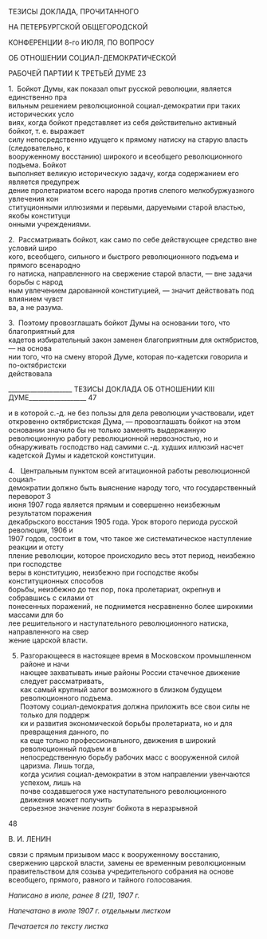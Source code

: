 ТЕЗИСЫ ДОКЛАДА, ПРОЧИТАННОГО

НА ПЕТЕРБУРГСКОЙ ОБЩЕГОРОДСКОЙ

КОНФЕРЕНЦИИ 8-го ИЮЛЯ, ПО ВОПРОСУ

ОБ ОТНОШЕНИИ СОЦИАЛ-ДЕМОКРАТИЧЕСКОЙ

РАБОЧЕЙ ПАРТИИ К ТРЕТЬЕЙ ДУМЕ 23

1.  Бойкот Думы, как показал опыт русской революции, является единственно пра­  
вильным решением революционной социал-демократии при таких исторических усло­  
виях, когда бойкот представляет из себя действительно активный бойкот, т. е. выражает  
силу непосредственно идущего к прямому натиску на старую власть (следовательно, к  
вооруженному восстанию) широкого и всеобщего революционного подъема. Бойкот  
выполняет великую историческую задачу, когда содержанием его является предупреж­  
дение пролетариатом всего народа против слепого мелкобуржуазного увлечения кон­  
ституционными иллюзиями и первыми, даруемыми старой властью, якобы конституци­  
онными учреждениями.

2.  Рассматривать бойкот, как само по себе действующее средство вне условий широ­  
кого, всеобщего, сильного и быстрого революционного подъема и прямого всенародно­  
го натиска, направленного на свержение старой власти, — вне задачи борьбы с народ­  
ным увлечением дарованной конституцией, — значит действовать под влиянием чувст­  
ва, а не разума.

3.  Поэтому провозглашать бойкот Думы на основании того, что благоприятный для  
кадетов избирательный закон заменен благоприятным для октябристов, — на основа­  
нии того, что на смену второй Думе, которая по-кадетски говорила и по-октябристски  
действовала

  

____________________ ТЕЗИСЫ ДОКЛАДА ОБ ОТНОШЕНИИ КIII ДУМЕ__________________ 47

и в которой с.-д. не без пользы для дела революции участвовали, идет откровенно ок­тябристская Дума, — провозглашать бойкот на этом основании значило бы не только заменять выдержанную революционную работу революционной нервозностью, но и обнаруживать господство над самими с.-д. худших иллюзий насчет кадетской Думы и кадетской конституции.

4.   Центральным пунктом всей агитационной работы революционной социал-  
демократии должно быть выяснение народу того, что государственный переворот 3  
июня 1907 года является прямым и совершенно неизбежным результатом поражения  
декабрьского восстания 1905 года. Урок второго периода русской революции, 1906 и  
1907 годов, состоит в том, что такое же систематическое наступление реакции и отсту­  
пление революции, которое происходило весь этот период, неизбежно при господстве  
веры в конституцию, неизбежно при господстве якобы конституционных способов  
борьбы, неизбежно до тех пор, пока пролетариат, окрепнув и собравшись с силами от  
понесенных поражений, не поднимется несравненно более широкими массами для бо­  
лее решительного и наступательного революционного натиска, направленного на свер­  
жение царской власти.

5. Разгорающееся в настоящее время в Московском промышленном районе и начи­  
нающее захватывать иные районы России стачечное движение следует рассматривать,  
как самый крупный залог возможного в близком будущем революционного подъема.  
Поэтому социал-демократия должна приложить все свои силы не только для поддерж­  
ки и развития экономической борьбы пролетариата, но и для превращения данного, по­  
ка еще только профессионального, движения в широкий революционный подъем и в  
непосредственную борьбу рабочих масс с вооруженной силой царизма. Лишь тогда,  
когда усилия социал-демократии в этом направлении увенчаются успехом, лишь на  
почве создавшегося уже наступательного революционного движения может получить  
серьезное значение лозунг бойкота в неразрывной

  

48

  

В. И. ЛЕНИН

  

связи с прямым призывом масс к вооруженному восстанию, свержению царской вла­сти, замены ее временным революционным правительством для созыва учредительного собрания на основе всеобщего, прямого, равного и тайного голосования.

  

_Написано в июле, ранее 8 (21), 1907 г._

_Напечатано в июле 1907 г. отдельным листком_

  

_Печатается по тексту листка_